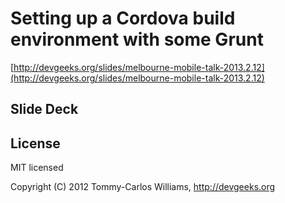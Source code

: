 # Setting up a Cordova build environment with some Grunt

[http://devgeeks.org/slides/melbourne-mobile-talk-2013.2.12](http://devgeeks.org/slides/melbourne-mobile-talk-2013.2.12)

## Slide Deck

## License

MIT licensed

Copyright (C) 2012 Tommy-Carlos Williams, http://devgeeks.org
